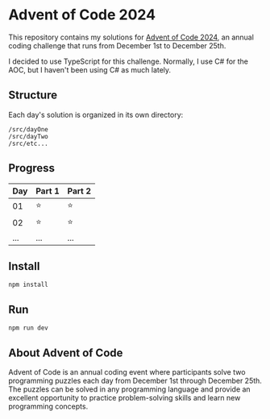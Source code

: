 # Advent of Code 2024

This repository contains my solutions for [Advent of Code 2024](https://adventofcode.com/2024), an annual coding challenge that runs from December 1st to December 25th.

I decided to use TypeScript for this challenge. Normally, I use C# for the AOC, but I haven't been using C# as much lately.

## Structure

Each day's solution is organized in its own directory:

```
/src/dayOne
/src/dayTwo
/src/etc...
```

## Progress

| Day | Part 1 | Part 2 |
| --- | ------ | ------ |
| 01  | ⭐     | ⭐     |
| 02  | ⭐     | ⭐     |
| ... | ...    | ...    |

## Install

```
npm install
```

## Run

```
npm run dev
```

## About Advent of Code

Advent of Code is an annual coding event where participants solve two programming puzzles each day from December 1st through December 25th. The puzzles can be solved in any programming language and provide an excellent opportunity to practice problem-solving skills and learn new programming concepts.
